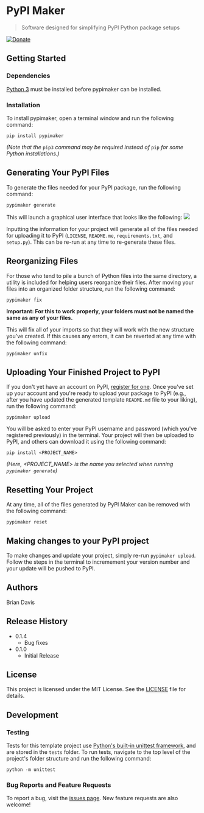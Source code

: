 # PyPI Maker
> Software designed for simplifying PyPI Python package setups

[![Donate](https://img.shields.io/badge/Donate-PayPal-green.svg)](https://www.paypal.com/donate/?business=UA5NL9MJSFMVY)

## Getting Started

### Dependencies

[Python 3](https://www.python.org/downloads/) must be installed before pypimaker can be installed.

### Installation

To install pypimaker, open a terminal window and run the following command:

```
pip install pypimaker
```

*(Note that the* `pip3` *command may be required instead of* `pip` *for some Python installations.)*

## Generating Your PyPI Files

To generate the files needed for your PyPI package, run the following command:

```
pypimaker generate
```

This will launch a graphical user interface that looks like the following:
![](https://github.com/bdavis222/pypimaker/blob/main/images/0.png)

Inputting the information for your project will generate all of the files needed for uploading it to PyPI (`LICENSE`, `README.me`, `requirements.txt`, and `setup.py`). This can be re-run at any time to re-generate these files.

## Reorganizing Files

For those who tend to pile a bunch of Python files into the same directory, a utility is included for helping users reorganize their files. After moving your files into an organized folder structure, run the following command:

```
pypimaker fix
```

**Important: For this to work properly, your folders must not be named the same as any of your files.**

This will fix all of your imports so that they will work with the new structure you've created. If this causes any errors, it can be reverted at any time with the following command:

```
pypimaker unfix
```

## Uploading Your Finished Project to PyPI

If you don't yet have an account on PyPI, [register for one](https://pypi.org/account/register/). Once you've set up your account and you're ready to upload your package to PyPI (e.g., after you have updated the generated template `README.md` file to your liking), run the following command:

```
pypimaker upload
```

You will be asked to enter your PyPI username and password (which you've registered previously) in the terminal. Your project will then be uploaded to PyPI, and others can download it using the following command:

```
pip install <PROJECT_NAME>
```

*(Here, <PROJECT_NAME> is the name you selected when running `pypimaker generate`)*

## Resetting Your Project

At any time, all of the files generated by PyPI Maker can be removed with the following command:

```
pypimaker reset
```

## Making changes to your PyPI project

To make changes and update your project, simply re-run `pypimaker upload`. Follow the steps in the terminal to incremement your version number and your update will be pushed to PyPI.

## Authors

Brian Davis

## Release History

* 0.1.4
	 * Bug fixes
* 0.1.0
	 * Initial Release

## License

This project is licensed under the MIT License. See the [LICENSE](https://github.com/bdavis222/pypimaker/blob/main/LICENSE) file for details.

## Development

### Testing

Tests for this template project use [Python's built-in unittest framework](https://docs.python.org/3/library/unittest.html), and are stored in the `tests` folder. To run tests, navigate to the top level of the project's folder structure and run the following command:

```
python -m unittest
```

### Bug Reports and Feature Requests

To report a bug, visit the [issues page](https://github.com/bdavis222/project_template/issues). New feature requests are also welcome!